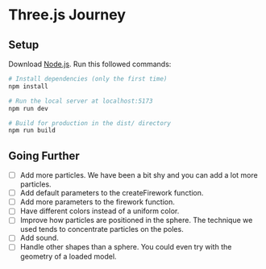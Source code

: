 # Three.js Journey

## Setup

Download [Node.js](https://nodejs.org/en/download/).
Run this followed commands:

```bash
# Install dependencies (only the first time)
npm install

# Run the local server at localhost:5173
npm run dev

# Build for production in the dist/ directory
npm run build
```

## Going Further

- [ ] Add more particles. We have been a bit shy and you can add a lot more particles.
- [ ] Add default parameters to the createFirework function.
- [ ] Add more parameters to the firework function.
- [ ] Have different colors instead of a uniform color.
- [ ] Improve how particles are positioned in the sphere. The technique we used tends to concentrate particles on the poles.
- [ ] Add sound.
- [ ] Handle other shapes than a sphere. You could even try with the geometry of a loaded model.
